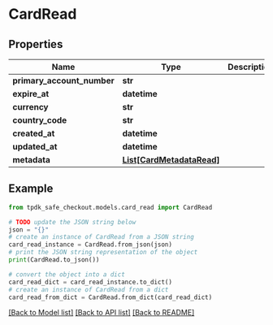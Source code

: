 # CardRead



## Properties

Name | Type | Description | Notes
------------ | ------------- | ------------- | -------------
**primary_account_number** | **str** |  | [optional] 
**expire_at** | **datetime** |  | 
**currency** | **str** |  | [optional] 
**country_code** | **str** |  | [optional] 
**created_at** | **datetime** |  | 
**updated_at** | **datetime** |  | 
**metadata** | [**List[CardMetadataRead]**](CardMetadataRead.md) |  | [optional] 

## Example

```python
from tpdk_safe_checkout.models.card_read import CardRead

# TODO update the JSON string below
json = "{}"
# create an instance of CardRead from a JSON string
card_read_instance = CardRead.from_json(json)
# print the JSON string representation of the object
print(CardRead.to_json())

# convert the object into a dict
card_read_dict = card_read_instance.to_dict()
# create an instance of CardRead from a dict
card_read_from_dict = CardRead.from_dict(card_read_dict)
```
[[Back to Model list]](../README.md#documentation-for-models) [[Back to API list]](../README.md#documentation-for-api-endpoints) [[Back to README]](../README.md)


